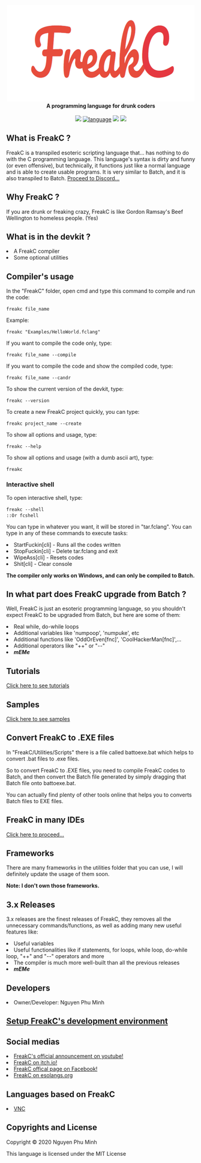 <div align="center">
  <img src="Resources/Branding/logo.png" />
  <br/>
  <b>A programming language for drunk coders</b>
  <br/>
  <br/>
  <a href="https://github.com/nguyenphuminh/FreakC/blob/master/LICENSE.md"><img src="https://img.shields.io/badge/license-MIT-blue.svg"/></a>
  <a href="https://github.com/nguyenphuminh/FreakC/search?l=batchfile"><img alt="language" src="https://img.shields.io/badge/language-Batchfile-purple.svg"></a>
  <a href="#"><img src="https://img.shields.io/github/downloads/nguyenphuminh/freakc/total.svg"/></a>
  <a href="https://github.com/nguyenphuminh/FreakC/blob/master/.github/CONTRIBUTING.md"><img src="https://img.shields.io/badge/PRs-welcome-brightgreen.svg"></a>
</div>

## What is FreakC ?
FreakC is a transpiled esoteric scripting language that... has nothing to do with the C programming language. This language's syntax is dirty and funny (or even offensive), but technically, it functions just like a normal language and is able to create usable programs. It is very similar to Batch, and it is also transpiled to Batch.
<a href="https://discord.com/invite/FDQXjX3b">Proceed to Discord...</a>

## Why FreakC ?
If you are drunk or freaking crazy, FreakC is like Gordon Ramsay's Beef Wellington to homeless people. (Yes)

## What is in the devkit ?
<li>A FreakC compiler</li>
<li>Some optional utilities</li>

## Compiler's usage
In the "FreakC" folder, open cmd and type this command to compile and run the code:

    freakc file_name
    
Example:
    
    freakc "Examples/HelloWorld.fclang"
 
If you want to compile the code only, type:

    freakc file_name --compile
    
If you want to compile the code and show the compiled code, type:

    freakc file_name --candr
    
To show the current version of the devkit, type:

    freakc --version

To create a new FreakC project quickly, you can type:

    freakc project_name --create
    
To show all options and usage, type:

    freakc --help
    
To show all options and usage (with a dumb ascii art), type:

    freakc
    
### Interactive shell
To open interactive shell, type:

    freakc --shell
    ::Or fcshell
    
You can type in whatever you want, it will be stored in "tar.fclang". You can type in any of these commands to execute tasks:

<li>StartFuckin[cli] - Runs all the codes written</li>
<li>StopFuckin[cli] - Delete tar.fclang and exit</li>
<li>WipeAss[cli] - Resets codes</li>
<li>Shit[cli] - Clear console</li>

<b>The compiler only works on Windows, and can only be compiled to Batch.</b>

## In what part does FreakC upgrade from Batch ?
Well, FreakC is just an esoteric programming language, so you shouldn't expect FreakC to be upgraded from Batch, but here are some of them:

<li>Real while, do-while loops</li>
<li>Additional variables like 'numpoop', 'numpuke', etc</li>
<li>Additional functions like 'OddOrEven[fnc]', 'CoolHackerMan[fnc]',...</li>
<li>Additional operators like "++" or "--"</li>
<li><b><i>mEMe</i></b></li>

## Tutorials 
<a href=https://github.com/nguyenphuminh/FreakC/blob/master/TUTORIAL.md>Click here to see tutorials</a>

## Samples
<a href=https://github.com/nguyenphuminh/FreakC/tree/master/Examples>Click here to see samples</a>

## Convert FreakC to .EXE files
In "FreakC/Utilities/Scripts" there is a file called battoexe.bat which helps to convert .bat files to .exe files.

So to convert FreakC to .EXE files, you need to compile FreakC codes to Batch, and then convert the Batch file generated by simply dragging that Batch file onto battoexe.bat.

You can actually find plenty of other tools online that helps you to converts Batch files to EXE files.

## FreakC in many IDEs
<a href="IDE.md">Click here to proceed...</a>

## Frameworks
There are many frameworks in the utilities folder that you can use, I will definitely update the usage of them soon.

<b>Note: I don't own those frameworks.</b>

## 3.x Releases
3.x releases are the finest releases of FreakC, they removes all the unnecessary commands/functions, as well as adding many new useful features like:
<li>Useful variables</li>
<li>Useful functionalities like if statements, for loops, while loop, do-while loop, "++" and "--" operators and more</li>
<li>The compiler is much more well-built than all the previous releases</li>
<li><b><i>mEMe</i></b></li>

## Developers
<li>Owner/Developer: Nguyen Phu Minh</li>

## [Setup FreakC's development environment](https://youtu.be/l_3sFSArQWg)

## Social medias
<li><a href="https://youtu.be/0Pbah29aI4s">FreakC's official announcement on youtube!</a></li>
<li><a href="https://npmgames.itch.io/freakc">FreakC on itch.io!</a></li>
<li><a href="https://www.facebook.com/FreakC-Programming-Language-111425377421861">FreakC offical page on Facebook!</a></li>
<li><a href="https://esolangs.org/wiki/FreakC">FreakC on esolangs.org</a></li>

## Languages based on FreakC
<li><a href="https://github.com/nguyenphuminh/VNC">VNC</a></li>

## Copyrights and License
Copyright © 2020 Nguyen Phu Minh

This language is licensed under the MIT License
